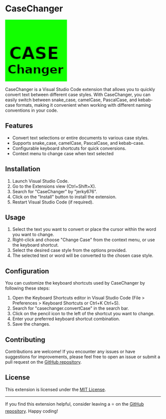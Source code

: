 # CaseChanger

![CaseChanger Logo](images/logo.png)

CaseChanger is a Visual Studio Code extension that allows you to quickly convert text between different case styles. With CaseChanger, you can easily switch between snake_case, camelCase, PascalCase, and kebab-case formats, making it convenient when working with different naming conventions in your code.

## Features

- Convert text selections or entire documents to various case styles.
- Supports snake_case, camelCase, PascalCase, and kebab-case.
- Configurable keyboard shortcuts for quick conversions.
- Context menu to change case when text selected

## Installation

1. Launch Visual Studio Code.
2. Go to the Extensions view (Ctrl+Shift+X).
3. Search for "CaseChanger" by "jerky676".
4. Click on the "Install" button to install the extension.
5. Restart Visual Studio Code (if required).

## Usage

1. Select the text you want to convert or place the cursor within the word you want to change.
2. Right-click and choose "Change Case" from the context menu, or use the keyboard shortcut.
3. Select the desired case style from the options provided.
4. The selected text or word will be converted to the chosen case style.

## Configuration

You can customize the keyboard shortcuts used by CaseChanger by following these steps:

1. Open the Keyboard Shortcuts editor in Visual Studio Code (File > Preferences > Keyboard Shortcuts or Ctrl+K Ctrl+S).
2. Search for "casechanger.convertCase" in the search bar.
3. Click on the pencil icon to the left of the shortcut you want to change.
4. Enter your preferred keyboard shortcut combination.
5. Save the changes.

## Contributing

Contributions are welcome! If you encounter any issues or have suggestions for improvements, please feel free to open an issue or submit a pull request on the [GitHub repository](https://github.com/jerky676/CaseChanger).

## License

This extension is licensed under the [MIT License](LICENSE).

---

If you find this extension helpful, consider leaving a ⭐️ on the [GitHub repository](https://github.com/jerky676/CaseChanger). Happy coding!